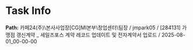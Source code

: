 # Task Info

**Path:** 카페24(주)\본사사업장\[CG]MI본부\창업센터\팀장 / jmpark05 / [284131] 가맹점 갱신계약 _ 세일즈포스 계약 레코드 업데이트 및 전자계약서 업로드 / 2025-08-01_00-00-00

